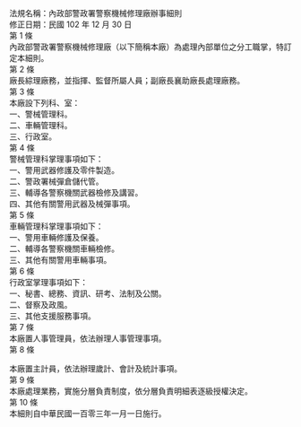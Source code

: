 法規名稱：內政部警政署警察機械修理廠辦事細則  
修正日期：民國 102 年 12 月 30 日  
第 1 條  
內政部警政署警察機械修理廠（以下簡稱本廠）為處理內部單位之分工職掌，特訂定本細則。  
第 2 條  
廠長綜理廠務，並指揮、監督所屬人員；副廠長襄助廠長處理廠務。  
第 3 條  
本廠設下列科、室：  
一、警械管理科。  
二、車輛管理科。  
三、行政室。  
第 4 條  
警械管理科掌理事項如下：  
一、警用武器修護及零件製造。  
二、警政署械彈倉儲代管。  
三、輔導各警察機關武器檢修及講習。  
四、其他有關警用武器及械彈事項。  
第 5 條  
車輛管理科掌理事項如下：  
一、警用車輛修護及保養。  
二、輔導各警察機關車輛檢修。  
三、其他有關警用車輛事項。  
第 6 條  
行政室掌理事項如下：  
一、秘書、總務、資訊、研考、法制及公關。  
二、督察及政風。  
三、其他支援服務事項。  
第 7 條  
本廠置人事管理員，依法辦理人事管理事項。  
第 8 條  


本廠置主計員，依法辦理歲計、會計及統計事項。  
第 9 條  
本廠處理業務，實施分層負責制度，依分層負責明細表逐級授權決定。  
第 10 條  
本細則自中華民國一百零三年一月一日施行。  


